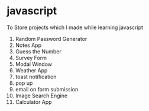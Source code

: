 # javascript
To Store projects which I made while learning javascript
1) Random Password Generator
2) Notes App
3) Guess the Number
4) Survey Form
5) Modal Window
6) Weather App
7) toast notification
8) pop up
9) email on form submission
10) Image Search Engine
11) Calculator App

